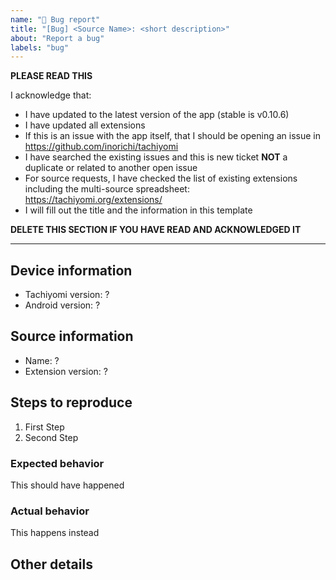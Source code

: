 ```yaml
---
name: "🐞 Bug report"
title: "[Bug] <Source Name>: <short description>"
about: "Report a bug"
labels: "bug"
---
```


**PLEASE READ THIS**

I acknowledge that:

- I have updated to the latest version of the app (stable is v0.10.6)
- I have updated all extensions
- If this is an issue with the app itself, that I should be opening an issue in https://github.com/inorichi/tachiyomi
- I have searched the existing issues and this is new ticket **NOT** a duplicate or related to another open issue
- For source requests, I have checked the list of existing extensions including the multi-source spreadsheet: https://tachiyomi.org/extensions/
- I will fill out the title and the information in this template

**DELETE THIS SECTION IF YOU HAVE READ AND ACKNOWLEDGED IT**

---

## Device information
- Tachiyomi version: ?
- Android version: ?

## Source information
- Name: ?
- Extension version: ?

## Steps to reproduce
1. First Step
2. Second Step

### Expected behavior
This should have happened

### Actual behavior
This happens instead

## Other details
